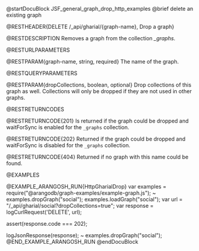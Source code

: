 @startDocuBlock JSF_general_graph_drop_http_examples
@brief delete an existing graph

@RESTHEADER{DELETE /_api/gharial/{graph-name}, Drop a graph}

@RESTDESCRIPTION
Removes a graph from the collection *_graphs*.

@RESTURLPARAMETERS

@RESTPARAM{graph-name, string, required}
The name of the graph.

@RESTQUERYPARAMETERS

@RESTPARAM{dropCollections, boolean, optional}
Drop collections of this graph as well.  Collections will only be
dropped if they are not used in other graphs.

@RESTRETURNCODES

@RESTRETURNCODE{201}
Is returned if the graph could be dropped and waitForSync is enabled
for the `_graphs` collection. 

@RESTRETURNCODE{202}
Returned if the graph could be dropped and waitForSync is disabled
for the `_graphs` collection.

@RESTRETURNCODE{404}
Returned if no graph with this name could be found.

@EXAMPLES

@EXAMPLE_ARANGOSH_RUN{HttpGharialDrop}
  var examples = require("@arangodb/graph-examples/example-graph.js");
~ examples.dropGraph("social");
  examples.loadGraph("social");
  var url = "/_api/gharial/social?dropCollections=true";
  var response = logCurlRequest('DELETE', url);

  assert(response.code === 202);

  logJsonResponse(response);
~ examples.dropGraph("social");
@END_EXAMPLE_ARANGOSH_RUN
@endDocuBlock
